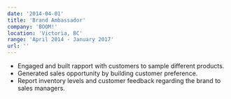 ```yaml
---
date: '2014-04-01'
title: 'Brand Ambassador'
company: 'BOOM!'
location: 'Victoria, BC'
range: 'April 2014 - January 2017'
url: ''
---
```


- Engaged and built rapport with customers to sample different products.
- Generated sales opportunity by building customer preference.
- Report inventory levels and customer feedback regarding the brand to sales managers.

